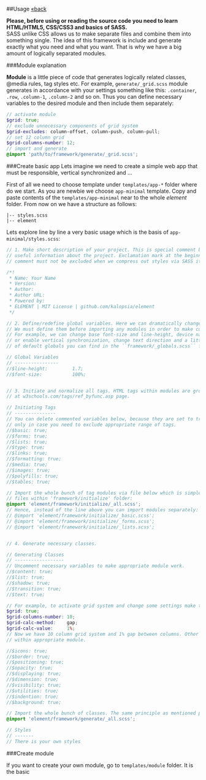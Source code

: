 ##Usage [&laquo;back](https://github.com/kalopsia/element/blob/master/docs/0_preface.md)

**Please, before using or reading the source code you need to learn HTML/HTML5, CSS/CSS3 and basics of SASS.**<br/>
SASS unlike CSS allows us to make separate files and combine them into something single. The idea of this framework is include and generate exactly what you need and what you want. That is why we have a big amount of logically separated modules.

###Module explanation

**Module** is a little piece of code that generates logically related classes, @media rules, tag styles etc. For example, ``generate/_grid.scss`` module generates in accordance with your settings something like this: ``.container``, ``.row``, ``.column-1``, ``.column-2`` and so on. Thus you can define necessary variables to the desired module and then include them separately:
```SCSS
// activate module
$grid: true;
// exclude unnecessary components of grid system
$grid-excludes: column-offset, column-push, column-pull;
// set 12 column grid
$grid-columns-number: 12;
// import and generate
@import 'path/to/framework/generate/_grid.scss';
```

###Create basic app
Lets imagine we need to create a simple web app that must be responsible, vertical synchronized and ...

First of all we need to choose template under ``templates/app-*`` folder where do we start. As you are newbie we choose ``app-minimal`` template. Copy and paste contents of the ``templates/app-minimal`` near to the whole *element* folder. From now on we have a structure as follows:

```
|-- styles.scss
|-- element
```

Lets explore line by line a very basic usage which is the basis of ``app-minimal/styles.scss``:

```SCSS
// 1. Make short description of your project. This is special comment block that gives strangers
// useful information about the project. Exclamation mark at the beginning indicates that the
// comment must not be excluded when we compress out styles via SASS itself or third-party tools

/*!
 * Name: Your Name
 * Version:
 * Author:
 * Author URL:
 * Powered by:
 * ELEMENT | MIT License | github.com/kalopsia/element
 */

// 2. Define/redefine global variables. Here we can dramatically change the base ELEMENT's behavior.
// We must define them before importing any modules in order to make custom variables work.
// For example, we can change base font-size and line-height, device names and width range, disable
// or enable vertical synchronization, change text direction and a little bit more. A complete list
// of default globals you can find in the ``framework/_globals.scss`` file.

// Global Variables
// ----------------
//$line-height:         1.7;
//$font-size:           100%;


// 3. Initiate and normalize all tags. HTML tags within modules are grouped by function as presented
// at w3schools.com/tags/ref_byfunc.asp page.

// Initiating Tags
// ---------------
// You can delete commented variables below, because they are set to true by default. They are presented
// only in case you need to exclude appropriate range of tags.
//$basic: true;
//$forms: true;
//$lists: true;
//$type: true;
//$links: true;
//$formatting: true;
//$media: true;
//$images: true;
//$polyfills: true;
//$tables: true;

// Import the whole bunch of tag modules via file below which is simple shortcut importing all
// files within 'framework/initialize' folder:
@import 'element/framework/initialize/_all.scss';
// Hence, instead of the line above you can import modules separately:
// @import 'element/framework/initialize/_basic.scss';
// @import 'element/framework/initialize/_forms.scss';
// @import 'element/framework/initialize/_lists.scss';


// 4. Generate necessary classes.

// Generating Classes
// ------------------
// Uncomment necessary variables to make appropriate module work.
//$content: true;
//$list: true;
//$shadow: true;
//$transition: true;
//$text: true;

// For example, to activate grid system and change some settings make the following:
$grid: true;
$grid-columns-number: 10;
$grid-calc-method:    gap;
$grid-calc-value:     1%;
// Now we have 10 column grid system and 1% gap between columns. Other available options you can find
// within appropriate module.

//$icons: true;
//$border: true;
//$positioning: true;
//$opacity: true;
//$displaying: true;
//$dimension: true;
//$visibility: true;
//$utilities: true;
//$indention: true;
//$background: true;

// Import the whole bunch of classes. The same principle as mentioned previously.
@import 'element/framework/generate/_all.scss';

// Styles
// -------
// There is your own styles

```

###Create module

If you want to create your own module, go to ``templates/module`` folder. It is the basic
